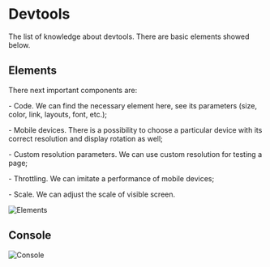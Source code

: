 # Devtools
The list of knowledge about devtools. There are basic elements showed below.
## Elements
<p> There next important components are:</p>
<p>- Code. We can find the necessary element here, see its parameters (size, color, link, layouts, font, etc.); </p>
<p>- Mobile devices. There is a possibility to choose a particular device with its correct resolution and display rotation as well;</p>
<p>- Custom resolution parameters. We can use custom resolution for testing a page;</p>
<p>- Throttling. We can imitate a performance of mobile devices;</p>
<p>- Scale. We can adjust the scale of visible screen. </p>

![Elements](https://res.cloudinary.com/dowdwz8ak/image/upload/v1705193582/Mobile_enn69l.png)
## Console
![Console](https://res.cloudinary.com/dowdwz8ak/image/upload/v1705193582/Console_upwibr.png)
